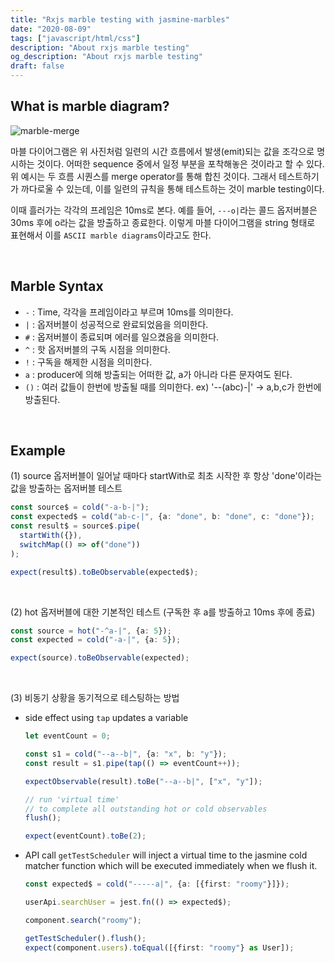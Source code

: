 ```yaml
---
title: "Rxjs marble testing with jasmine-marbles"
date: "2020-08-09"
tags: ["javascript/html/css"]
description: "About rxjs marble testing"
og_description: "About rxjs marble testing"
draft: false
---
```


## What is marble diagram?

![marble-merge](https://user-images.githubusercontent.com/27843313/89752134-136a9a80-db0e-11ea-9f29-b3a5a9326585.png)

마블 다이어그램은 위 사진처럼 일련의 시간 흐름에서 발생(emit)되는 값을 조각으로 명시하는 것이다. 어떠한 sequence 중에서 일정 부분을 포착해놓은 것이라고 할 수 있다. 위 예시는 두 흐름 시퀀스를 merge operator를 통해 합친 것이다. 그래서 테스트하기가 까다로울 수 있는데, 이를 일련의 규칙을 통해 테스트하는 것이 marble testing이다.

이때 흘러가는 각각의 프레임은 10ms로 본다. 예를 들어, `---o|`라는 콜드 옵저버블은 30ms 후에 o라는 값을 방출하고 종료한다. 이렇게 마블 다이어그램을 string 형태로 표현해서 이를 `ASCII marble diagrams`이라고도 한다.

<br />

## Marble Syntax

- `-` : Time, 각각을 프레임이라고 부르며 10ms를 의미한다.
- `|` : 옵저버블이 성공적으로 완료되었음을 의미한다.
- `#` : 옵저버블이 종료되며 에러를 일으켰음을 의미한다.
- `^` : 핫 옵저버블의 구독 시점을 의미한다.
- `!` : 구독을 해제한 시점을 의미한다.
- `a` : producer에 의해 방출되는 어떠한 값, a가 아니라 다른 문자여도 된다.
- `()` : 여러 값들이 한번에 방출될 때를 의미한다. ex) '--(abc)-|' → a,b,c가 한번에 방출된다.

<br />

## Example

(1) source 옵저버블이 일어날 때마다 startWith로 최초 시작한 후 항상 'done'이라는 값을 방출하는 옵저버블 테스트

```ts
const source$ = cold("-a-b-|");
const expected$ = cold("ab-c-|", {a: "done", b: "done", c: "done"});
const result$ = source$.pipe(
  startWith({}),
  switchMap(() => of("done"))
);

expect(result$).toBeObservable(expected$);
```

<br />

(2) hot 옵저버블에 대한 기본적인 테스트 (구독한 후 a를 방출하고 10ms 후에 종료)

```ts
const source = hot("-^a-|", {a: 5});
const expected = cold("-a-|", {a: 5});

expect(source).toBeObservable(expected);
```

<br />

(3) 비동기 상황을 동기적으로 테스팅하는 방법

- side effect using `tap` updates a variable

  ```ts
  let eventCount = 0;

  const s1 = cold("--a--b|", {a: "x", b: "y"});
  const result = s1.pipe(tap(() => eventCount++));

  expectObservable(result).toBe("--a--b|", ["x", "y"]);

  // run 'virtual time'
  // to complete all outstanding hot or cold observables
  flush();

  expect(eventCount).toBe(2);
  ```

- API call
  `getTestScheduler` will inject a virtual time to the jasmine cold matcher function which will be executed immediately when we flush it.

  ```ts
  const expected$ = cold("-----a|", {a: [{first: "roomy"}]});

  userApi.searchUser = jest.fn(() => expected$);

  component.search("roomy");

  getTestScheduler().flush();
  expect(component.users).toEqual([{first: "roomy"} as User]);
  ```
